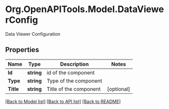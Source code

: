 # Org.OpenAPITools.Model.DataViewerConfig
Data Viewer Configuration

## Properties

Name | Type | Description | Notes
------------ | ------------- | ------------- | -------------
**Id** | **string** | id of the component | 
**Type** | **string** | Type of the component | 
**Title** | **string** | Title of the component | [optional] 

[[Back to Model list]](../README.md#documentation-for-models) [[Back to API list]](../README.md#documentation-for-api-endpoints) [[Back to README]](../README.md)

